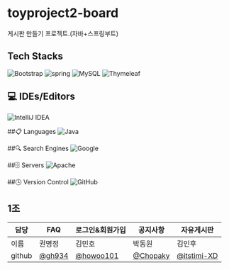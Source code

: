 # toyproject2-board
게시판 만들기 프로젝트.(자바+스프링부트)


## Tech Stacks
![Bootstrap](https://img.shields.io/badge/Bootstrap-563D7C?style=for-the-badge&logo=bootstrap&logoColor=white)
![spring](https://img.shields.io/badge/Spring-6DB33F?style=for-the-badge&logo=spring&logoColor=white)
![MySQL](https://img.shields.io/badge/mysql-%2300f.svg?style=for-the-badge&logo=mysql&logoColor=white)
![Thymeleaf](https://img.shields.io/badge/Thymeleaf-%23005C0F.svg?style=for-the-badge&logo=Thymeleaf&logoColor=white)

## 💻 IDEs/Editors
![IntelliJ IDEA](https://img.shields.io/badge/IntelliJIDEA-000000.svg?style=for-the-badge&logo=intellij-idea&logoColor=white)

##📋 Languages
![Java](https://img.shields.io/badge/java-%23ED8B00.svg?style=for-the-badge&logo=java&logoColor=white)

##🔍 Search Engines
![Google](https://img.shields.io/badge/google-4285F4?style=for-the-badge&logo=google&logoColor=white)
  
##🗄️ Servers
![Apache](https://img.shields.io/badge/apache-%23D42029.svg?style=for-the-badge&logo=apache&logoColor=white)

##🕓 Version Control
![GitHub](https://img.shields.io/badge/github-%23121011.svg?style=for-the-badge&logo=github&logoColor=white)

## 1조
| 담당 | FAQ | 로그인&회원가입 | 공지사항 | 자유게시판|
| --- | --- | ----------- | ------ | ------ |
| 이름 | 권명정 |김민호 |박동원| 김인후 |
|github| [@gh934](https://github.com/gh934)|[@howoo101](https://github.com/howoo101)|[@Chopaky](https://github.com/Chopaky)|[@itstimi-XD](https://github.com/itstimi-XD)|

